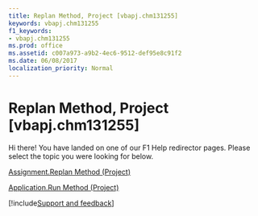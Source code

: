 ```yaml
---
title: Replan Method, Project [vbapj.chm131255]
keywords: vbapj.chm131255
f1_keywords:
- vbapj.chm131255
ms.prod: office
ms.assetid: c007a973-a9b2-4ec6-9512-def95e8c91f2
ms.date: 06/08/2017
localization_priority: Normal
---
```



# Replan Method, Project [vbapj.chm131255]

Hi there! You have landed on one of our F1 Help redirector pages. Please select the topic you were looking for below.

[Assignment.Replan Method (Project)](https://msdn.microsoft.com/library/29ec0102-b4e4-c9dc-d930-4f8ff4069bd6%28Office.15%29.aspx)

[Application.Run Method (Project)](https://msdn.microsoft.com/library/0d4060b0-79e8-ad48-f5bf-c1050af379a2%28Office.15%29.aspx)

[!include[Support and feedback](~/includes/feedback-boilerplate.md)]